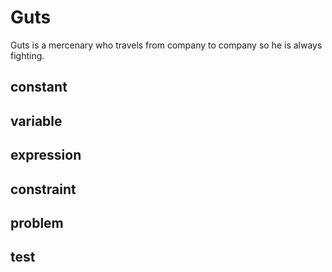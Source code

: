 # Guts
Guts is a mercenary who travels from company to company so he is always fighting. 

## constant

## variable

## expression

## constraint

## problem

## test